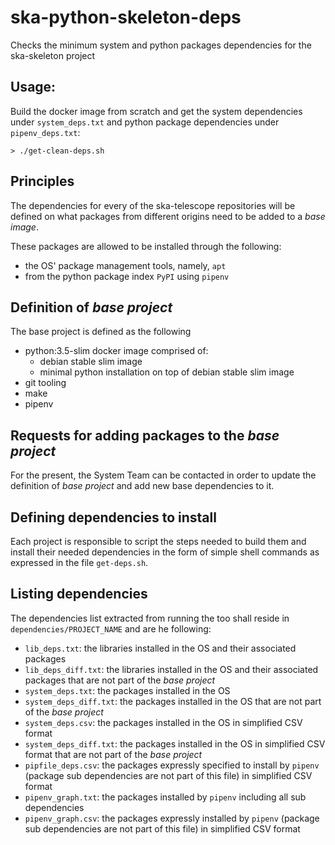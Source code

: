 # ska-python-skeleton-deps
Checks the minimum system and python packages dependencies for the ska-skeleton project

## Usage:
Build the docker image from scratch and get the system dependencies under `system_deps.txt` and python package dependencies under `pipenv_deps.txt`:
```
> ./get-clean-deps.sh
```

## Principles
The dependencies for every of the ska-telescope repositories will be defined on what packages from different origins need to be added to a *base image*.

These packages are allowed to be installed through the following:
- the OS' package management tools, namely, `apt`
- from the python package index `PyPI` using `pipenv`

## Definition of *base project*
The base project is defined as the following
- python:3.5-slim docker image comprised of:
    - debian stable slim image
    - minimal python installation on top of debian stable slim image
- git tooling
- make
- pipenv

## Requests for adding packages to the *base project*
For the present, the System Team can be contacted in order to update the definition of *base project* and add new base dependencies to it.

## Defining dependencies to install
Each project is responsible to script the steps needed to build them and install their needed dependencies in the form of simple shell commands as expressed in the file `get-deps.sh`.

## Listing dependencies
The dependencies list extracted from running the too shall reside in `dependencies/PROJECT_NAME` and are he following:
- `lib_deps.txt`: the libraries installed in the OS and their associated packages
- `lib_deps_diff.txt`: the libraries installed in the OS and their associated packages that are not part of the *base project*
- `system_deps.txt`: the packages installed in the OS
- `system_deps_diff.txt`: the packages installed in the OS that are not part of the *base project*
- `system_deps.csv`: the packages installed in the OS in simplified CSV format
- `system_deps_diff.txt`: the packages installed in the OS in simplified CSV format that are not part of the *base project*
- `pipfile_deps.csv`: the packages expressly specified to install by `pipenv` (package sub dependencies are not part of this file) in simplified CSV format
- `pipenv_graph.txt`: the packages installed by `pipenv` including all sub dependencies
- `pipenv_graph.csv`: the packages expressly installed by `pipenv` (package sub dependencies are not part of this file) in simplified CSV format
